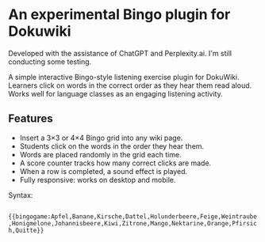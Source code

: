 # An experimental Bingo plugin for Dokuwiki

Developed with the assistance of ChatGPT and Perplexity.ai. I'm still conducting some testing.

A simple interactive Bingo-style listening exercise plugin for DokuWiki. 
Learners click on words in the correct order as they hear them read aloud. Works well for language classes as an engaging listening activity.

## Features

- Insert a 3×3 or 4×4 Bingo grid into any wiki page.
- Students click on the words in the order they hear them.
- Words are placed randomly in the grid each time.
- A score counter tracks how many correct clicks are made.
- When a row is completed, a sound effect is played.
- Fully responsive: works on desktop and mobile.

Syntax:

<code>
{{bingogame:Apfel,Banane,Kirsche,Dattel,Holunderbeere,Feige,Weintraube,Honigmelone,Johannisbeere,Kiwi,Zitrone,Mango,Nektarine,Orange,Pfirsich,Quitte}}
</code>
